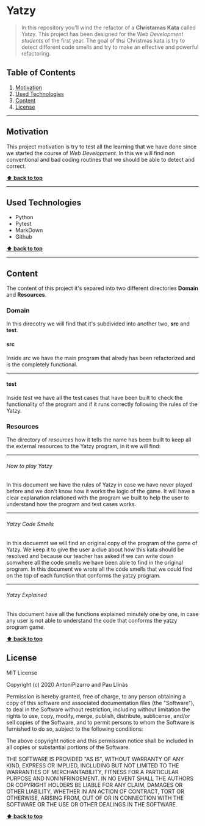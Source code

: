 ﻿# Yatzy

> In this repository you'll wind the refactor of a **Christamas Kata** called Yatzy. This project has been designed for the Web _Development students_ of the first year. The goal of thsi Christmas kata is try to detect different code smells and try to make an effective and powerful refactoring.


## Table of Contents

1. [Motivation](#motivation)
1. [Used Technologies](#used-technologies)
1. [Content](#Content)
1. [License](#license)

---


## Motivation

This project motivation is try to test all the learning that we have done since we started the course of _Web Development_. In this we will find non conventional and bad coding routines that we should be able to detect and correct.

**[⬆ back to top](#table-of-contents)**

---


## Used Technologies

- Python
- Pytest
- MarkDown
- Github

**[⬆ back to top](#table-of-contents)**

---


## Content

The content of this project it's separed into two different directories **Domain** and **Resources**.

### Domain

In this direcotry we will find that it's subdivided into another two, **src** and **test**.

#### src

Inside _src_ we have the main program that alredy has been refactorized and is the completely functional.

---

#### test

Inside _test_ we have all the test cases that have been built to check the functionality of the program and if it runs correctly following the rules of the Yatzy.

### Resources

The directory of _resources_ how it tells the name has been built to keep all the external resources to the Yatzy program, in it we will find:

---

###### How to play Yatzy

In this document we have the rules of Yatzy in case we have never played before and we don't know how it works the logic of the game. It will have a clear explanation relationed with the program we built to help the user to understand how the program and test cases works.

---

###### Yatzy Code Smells

In this docuemnt we will find an original copy of the program of the game of Yatzy. We keep it to give the user a clue about how this kata should be resolved and because our teacher has asked if we can write down somwhere all the code smells we have been able to find in the original program. In this document we wrote all the code smells that we could find on the top of each function that conforms the yatzy program.

---

###### Yatzy Explained

This document have all the functions explained minutely one by one, in case any user is not able to understand the code that conforms the yatzy program game.

**[⬆ back to top](#table-of-contents)**


## License

MIT License

Copyright (c) 2020 AntoniPizarro and Pau Llinàs

Permission is hereby granted, free of charge, to any person obtaining a copy
of this software and associated documentation files (the "Software"), to deal
in the Software without restriction, including without limitation the rights
to use, copy, modify, merge, publish, distribute, sublicense, and/or sell
copies of the Software, and to permit persons to whom the Software is
furnished to do so, subject to the following conditions:

The above copyright notice and this permission notice shall be included in all
copies or substantial portions of the Software.

THE SOFTWARE IS PROVIDED "AS IS", WITHOUT WARRANTY OF ANY KIND, EXPRESS OR
IMPLIED, INCLUDING BUT NOT LIMITED TO THE WARRANTIES OF MERCHANTABILITY,
FITNESS FOR A PARTICULAR PURPOSE AND NONINFRINGEMENT. IN NO EVENT SHALL THE
AUTHORS OR COPYRIGHT HOLDERS BE LIABLE FOR ANY CLAIM, DAMAGES OR OTHER
LIABILITY, WHETHER IN AN ACTION OF CONTRACT, TORT OR OTHERWISE, ARISING FROM,
OUT OF OR IN CONNECTION WITH THE SOFTWARE OR THE USE OR OTHER DEALINGS IN THE
SOFTWARE.

**[⬆ back to top](#table-of-contents)**
